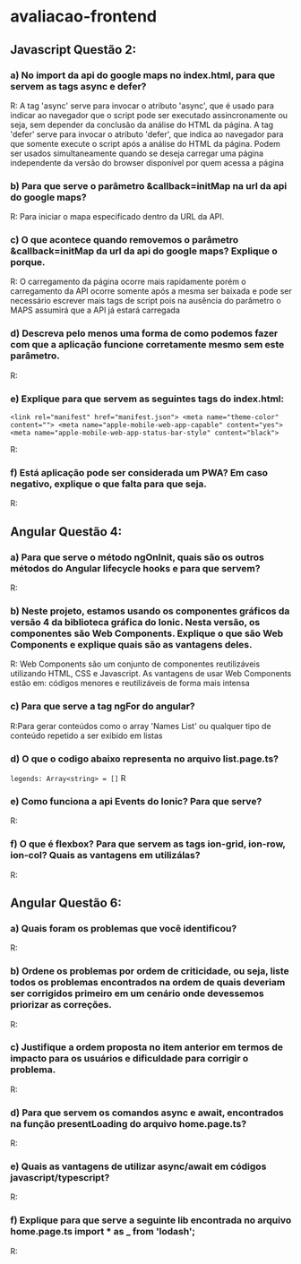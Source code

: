 # avaliacao-frontend
## Javascript Questão 2:

### a) No import da api do google maps no index.html, para que servem as tags async e defer?
R: A tag 'async' serve para invocar o atributo 'async', que é usado para indicar ao navegador que o script pode ser executado assincronamente ou seja, sem depender da conclusão da análise do HTML da página. A tag 'defer' serve para invocar o atributo 'defer', que indica ao navegador para que somente execute o script após a análise do HTML da página. Podem ser usados simultaneamente quando se deseja carregar uma página independente da versão do browser disponível por quem acessa a página

### b) Para que serve o parâmetro &callback=initMap na url da api do google maps?
R: Para iniciar o mapa especificado dentro da URL da API.

### c) O que acontece quando removemos o parâmetro &callback=initMap da url da api do google maps? Explique o porque.
R: O carregamento da página ocorre mais rapidamente porém o carregamento da API ocorre somente após a mesma ser baixada e pode ser necessário escrever mais tags de script pois na ausência do parâmetro o MAPS assumirá que a API já estará carregada 

### d) Descreva pelo menos uma forma de como podemos fazer com que a aplicação funcione corretamente mesmo sem este parâmetro.
R: 

### e) Explique para que servem as seguintes tags do index.html: 
  `<link rel="manifest" href="manifest.json">
  <meta name="theme-color" content="">
  <meta name="apple-mobile-web-app-capable" content="yes">
  <meta name="apple-mobile-web-app-status-bar-style" content="black">`

R:

### f) Está aplicação pode ser considerada um PWA? Em caso negativo, explique o que falta para que seja.
R:


## Angular Questão 4:

### a) Para que serve o método ngOnInit, quais são os outros métodos do Angular lifecycle hooks e para que servem?
R:

### b) Neste projeto, estamos usando os componentes gráficos da versão 4 da biblioteca gráfica do Ionic. Nesta versão, os componentes são Web Components. Explique o que são Web Components e explique quais são as vantagens deles.
R: Web Components são um conjunto de componentes reutilizáveis utilizando HTML, CSS e Javascript. As vantagens de usar Web Components estão em: códigos menores e reutilizáveis de forma mais intensa

### c) Para que serve a tag ngFor do angular?
R:Para gerar conteúdos como o array 'Names List' ou qualquer tipo de conteúdo repetido a ser exibido em listas

### d) O que o codigo abaixo representa no arquivo list.page.ts?
`legends: Array<string> = []`
R

### e) Como funciona a api Events do Ionic? Para que serve?
R: 

### f) O que é flexbox? Para que servem as tags ion-grid, ion-row, ion-col? Quais as vantagens em utilizálas?
R: 

## Angular Questão 6:

### a) Quais foram os problemas que você identificou?
R:

### b) Ordene os problemas por ordem de criticidade, ou seja, liste todos os problemas encontrados na ordem de quais deveriam ser corrigidos primeiro em um cenário onde devessemos priorizar as correções.
R:

### c) Justifique a ordem proposta no item anterior em termos de impacto para os usuários e dificuldade para corrigir o problema.
R: 

### d) Para que servem os comandos async e await, encontrados na função presentLoading do arquivo home.page.ts?
R:

### e) Quais as vantagens de utilizar async/await em códigos javascript/typescript?
R:

### f) Explique para que serve a seguinte lib encontrada no arquivo home.page.ts import * as _ from 'lodash';
R:
